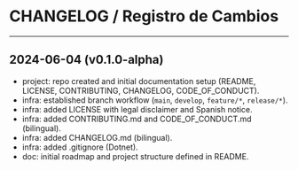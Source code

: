# CHANGELOG / Registro de Cambios

---

## 2024-06-04 (v0.1.0-alpha)

- project: repo created and initial documentation setup (README, LICENSE, CONTRIBUTING, CHANGELOG, CODE_OF_CONDUCT).
- infra: established branch workflow (`main`, `develop`, `feature/*`, `release/*`).
- infra: added LICENSE with legal disclaimer and Spanish notice.
- infra: added CONTRIBUTING.md and CODE_OF_CONDUCT.md (bilingual).
- infra: added CHANGELOG.md (bilingual).
- infra: added .gitignore (Dotnet).
- doc: initial roadmap and project structure defined in README.
